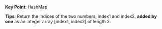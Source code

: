 **Key Point**:
HashMap

**Tips**:
Return the indices of the two numbers, index1 and index2, **added by one** as an integer array [index1, index2] of length 2.
